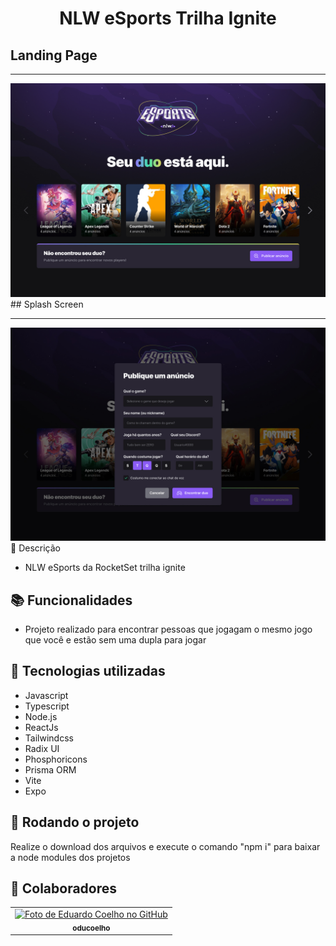 <h1 align="center">NLW eSports Trilha Ignite</h1>

## Landing Page
<hr />
<img src="screenshot.jpg" />
## Splash Screen
<hr />
<img src="screenshot2.jpg" 

## :memo: Descrição
* NLW eSports da RocketSet trilha ignite

## :books: Funcionalidades
* Projeto realizado para encontrar pessoas que jogagam o mesmo jogo que você e estão sem uma dupla para jogar 
     
## :wrench: Tecnologias utilizadas
* Javascript
* Typescript
* Node.js
* ReactJs
* Tailwindcss
* Radix UI
* Phosphoricons
* Prisma ORM
* Vite
* Expo
     
## :rocket: Rodando o projeto
Realize o download dos arquivos e execute o comando "npm i" para baixar a node modules dos projetos

## :handshake: Colaboradores
<table>
  <tr>
    <td align="center">
      <a href="http://github.com/oducoelho">
        <img src="https://avatars.githubusercontent.com/u/104034703?v=4" width="100px;" alt="Foto de Eduardo Coelho no GitHub"/><br>
        <sub>
          <b>oducoelho</b>
        </sub>
      </a>
    </td>
  </tr>
</table>
